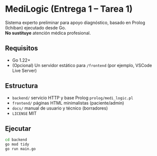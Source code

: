 # MediLogic (Entrega 1 – Tarea 1)

Sistema experto preliminar para apoyo diagnóstico, basado en Prolog (Ichiban) ejecutado desde Go.  
**No sustituye** atención médica profesional.

## Requisitos
- Go 1.22+
- (Opcional) Un servidor estático para `/frontend` (por ejemplo, VSCode Live Server)

## Estructura
- `backend/` servicio HTTP y base Prolog `prolog/medi_logic.pl`
- `frontend/` páginas HTML minimalistas (paciente/admin)
- `docs/` manual de usuario y técnico (borradores)
- `LICENSE` MIT

## Ejecutar
```bash
cd backend
go mod tidy
go run main.go
